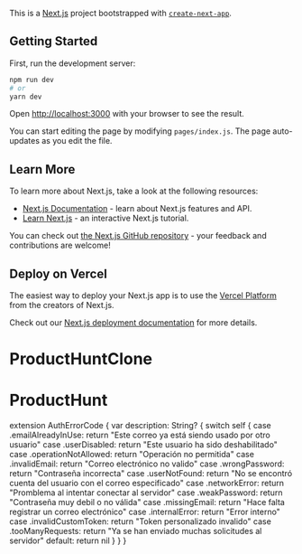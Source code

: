 This is a [Next.js](https://nextjs.org/) project bootstrapped with [`create-next-app`](https://github.com/vercel/next.js/tree/canary/packages/create-next-app).

## Getting Started

First, run the development server:

```bash
npm run dev
# or
yarn dev
```

Open [http://localhost:3000](http://localhost:3000) with your browser to see the result.

You can start editing the page by modifying `pages/index.js`. The page auto-updates as you edit the file.

## Learn More

To learn more about Next.js, take a look at the following resources:

- [Next.js Documentation](https://nextjs.org/docs) - learn about Next.js features and API.
- [Learn Next.js](https://nextjs.org/learn) - an interactive Next.js tutorial.

You can check out [the Next.js GitHub repository](https://github.com/vercel/next.js/) - your feedback and contributions are welcome!

## Deploy on Vercel

The easiest way to deploy your Next.js app is to use the [Vercel Platform](https://vercel.com/import?utm_medium=default-template&filter=next.js&utm_source=create-next-app&utm_campaign=create-next-app-readme) from the creators of Next.js.

Check out our [Next.js deployment documentation](https://nextjs.org/docs/deployment) for more details.
# ProductHuntClone
# ProductHunt


extension AuthErrorCode {
    var description: String? {
        switch self {
        case .emailAlreadyInUse:
            return "Este correo ya está siendo usado por otro usuario"
        case .userDisabled:
            return "Este usuario ha sido deshabilitado"
        case .operationNotAllowed:
            return "Operación no permitida"
        case .invalidEmail:
            return "Correo electrónico no valido"
        case .wrongPassword:
            return "Contraseña incorrecta"
        case .userNotFound:
            return "No se encontró cuenta del usuario con el correo especificado"
        case .networkError:
            return "Promblema al intentar conectar al servidor"
        case .weakPassword:
            return "Contraseña muy debil o no válida"
        case .missingEmail:
            return "Hace falta registrar un correo electrónico"
        case .internalError:
            return "Error interno"
        case .invalidCustomToken:
            return "Token personalizado invalido"
        case .tooManyRequests:
            return "Ya se han enviado muchas solicitudes al servidor"
        default:
            return nil
        }
    }
}